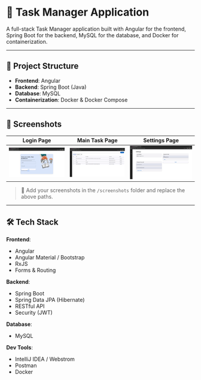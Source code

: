 # 📝 Task Manager Application

A full-stack Task Manager application built with Angular for the frontend, Spring Boot for the backend, MySQL for the database, and Docker for containerization.

---

## 🚀 Project Structure

- **Frontend**: Angular
- **Backend**: Spring Boot (Java)
- **Database**: MySQL
- **Containerization**: Docker & Docker Compose

---

## 📸 Screenshots

| Login Page | Main Task Page | Settings Page |
|------------|----------------|----------------|
| ![Login Screenshot](./screenshots/login.png) | ![Main Form Screenshot](./screenshots/main-form.png) | ![Settings Screenshot](./screenshots/settings.png) |

> 📝 Add your screenshots in the `/screenshots` folder and replace the above paths.

---


## 🛠️ Tech Stack

**Frontend**:
- Angular
- Angular Material / Bootstrap
- RxJS
- Forms & Routing

**Backend**:
- Spring Boot
- Spring Data JPA (Hibernate)
- RESTful API
- Security (JWT)

**Database**:
- MySQL

**Dev Tools**:
- IntelliJ IDEA / Webstrom
- Postman
- Docker
